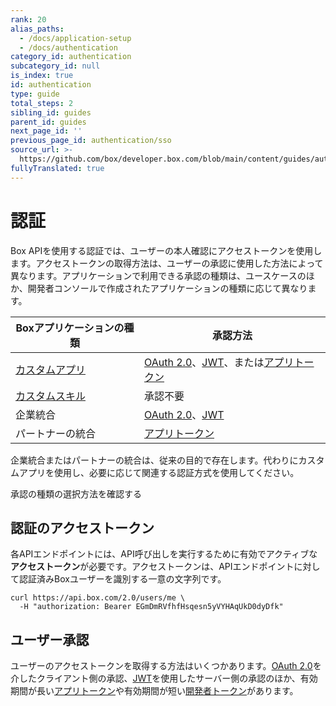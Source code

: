 ```yaml
---
rank: 20
alias_paths:
  - /docs/application-setup
  - /docs/authentication
category_id: authentication
subcategory_id: null
is_index: true
id: authentication
type: guide
total_steps: 2
sibling_id: guides
parent_id: guides
next_page_id: ''
previous_page_id: authentication/sso
source_url: >-
  https://github.com/box/developer.box.com/blob/main/content/guides/authentication/index.md
fullyTranslated: true
---
```

# 認証

Box APIを使用する認証では、ユーザーの本人確認にアクセストークンを使用します。アクセストークンの取得方法は、ユーザーの承認に使用した方法によって異なります。アプリケーションで利用できる承認の種類は、ユースケースのほか、開発者コンソールで作成されたアプリケーションの種類に応じて異なります。

<!-- markdownlint-disable line-length -->

| Boxアプリケーションの種類          | 承認方法                                                  |
| ----------------------- | ----------------------------------------------------- |
| [カスタムアプリ][custom-app]   | [OAuth 2.0][oauth2]、[JWT][jwt]、または[アプリトークン][apptoken] |
| [カスタムスキル][custom-skill] | 承認不要                                                  |
| 企業統合                    | [OAuth 2.0][oauth2]、[JWT][jwt]                        |
| パートナーの統合                | [アプリトークン][apptoken]                                   |

<!-- markdownlint-enable line-length -->

<Message warning>

企業統合またはパートナーの統合は、従来の目的で存在します。代わりにカスタムアプリを使用し、必要に応じて関連する認証方式を使用してください。

</Message>

<CTA to="guide://authentication/select">

承認の種類の選択方法を確認する

</CTA>

## 認証のアクセストークン

各APIエンドポイントには、API呼び出しを実行するために有効でアクティブな**アクセストークン**が必要です。アクセストークンは、APIエンドポイントに対して認証済みBoxユーザーを識別する一意の文字列です。

```curl
curl https://api.box.com/2.0/users/me \
  -H "authorization: Bearer EGmDmRVfhfHsqesn5yVYHAqUkD0dyDfk"
```

## ユーザー承認

ユーザーのアクセストークンを取得する方法はいくつかあります。[OAuth 2.0][oauth2]を介したクライアント側の承認、[JWT][jwt]を使用したサーバー側の承認のほか、有効期間が長い[アプリトークン][apptoken]や有効期間が短い[開発者トークン][devtoken]があります。

[oauth2]: guide://authentication/oauth2

[jwt]: guide://authentication/jwt

[apptoken]: guide://authentication/app-token

[devtoken]: guide://authentication/access-tokens/developer-tokens

[custom-app]: guide://applications/custom-apps

[custom-skill]: guide://applications/custom-skills
